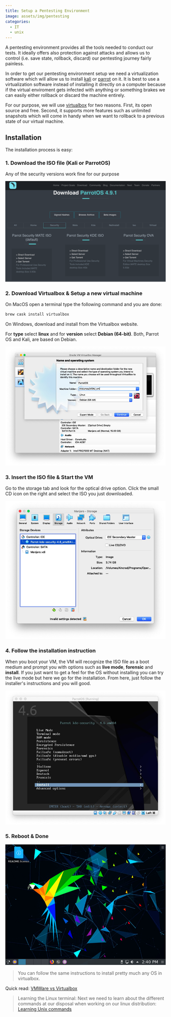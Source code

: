 ```yaml
---
title: Setup a Pentesting Environment
image: assets/img/pentesting
categories:
  - IT
  - unix
---
```


A pentesting environment provides all the tools needed to conduct our tests. It
ideally offers also protection against attacks and allows us to control (i.e.
save state, rollback, discard) our pentesting journey fairly painless.

In order to get our pentesting environment setup we need a virtualization
software which will allow us to install [kali](https://www.kali.org) or
[parrot](https://parrotlinux.org) on it. It is best to use a virtualization
software instead of installing it directly on a computer because if the virtual
enviroment gets infected with anything or something brakes we can easily either
rollback or discard the machine entirely.

For our purpose, we will use [virtualbox](https://www.virtualbox.org) for two
reasons. First, its open source and free. Second, it supports more features such
as unlimited snapshots which will come in handy when we want to rollback to a
previous state of our virtual machine.

## Installation

The installation process is easy:

### 1. Download the ISO file (Kali or ParrotOS)

Any of the security versions work fine for our purpose

![download ParrotOS ISO](/assets/uploads/parrotos-download.png)

### 2. Download Virtualbox & Setup a new virtual machine

On MacOS open a terminal type the following command and you are done:

```bash
brew cask install virtualbox
```

On Windows, download and install from the Virtualbox website.

For **type** select **linux** and for **version** select **Debian (64-bit)**.
Both, Parrot OS and Kali, are based on Debian.

![setup virtual machine](/assets/uploads/vm-new.jpg)

### 3. Insert the ISO file & Start the VM

Go to the storage tab and look for the optical drive option. Click the small
CD icon on the right and select the ISO you just downloaded.

![insert parrot os ISO](/assets/uploads/vm-insert-iso.jpg)

### 4. Follow the installation instruction

When you boot your VM, the VM will recognize the ISO file as a boot medium and
prompt you with options such as **live mode**, **forensic** and **install**. If
you just want to get a feel for the OS without installing you can try the live
mode but here we go for the installation. From here, just follow the
installer's instructions and you will good.

![install parrot OS](/assets/uploads/vm-install.jpg)

### 5. Reboot & Done

![parrot os is installed](/assets/uploads/vm-done.png)

> You can follow the same instructions to install pretty much any OS in
> virtualbox.

Quick read: [VMWare vs Virtualbox](http://techgenix.com/virtualbox-vmware-compared/)

> Learning the Linux terminal: Next we need to learn about the different
> commands at our disposal when working on our linux distribution:
> [Learning Unix commands](/learning-unix-commands)